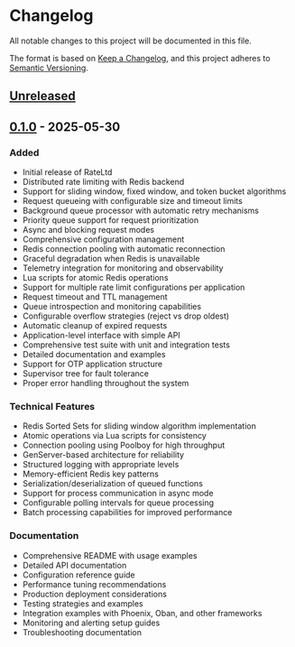 # Changelog

All notable changes to this project will be documented in this file.

The format is based on [Keep a Changelog](https://keepachangelog.com/en/1.0.0/),
and this project adheres to [Semantic Versioning](https://semver.org/spec/v2.0.0.html).

## [Unreleased]

## [0.1.0] - 2025-05-30

### Added
- Initial release of RateLtd
- Distributed rate limiting with Redis backend
- Support for sliding window, fixed window, and token bucket algorithms
- Request queueing with configurable size and timeout limits
- Background queue processor with automatic retry mechanisms
- Priority queue support for request prioritization
- Async and blocking request modes
- Comprehensive configuration management
- Redis connection pooling with automatic reconnection
- Graceful degradation when Redis is unavailable
- Telemetry integration for monitoring and observability
- Lua scripts for atomic Redis operations
- Support for multiple rate limit configurations per application
- Request timeout and TTL management
- Queue introspection and monitoring capabilities
- Configurable overflow strategies (reject vs drop oldest)
- Automatic cleanup of expired requests
- Application-level interface with simple API
- Comprehensive test suite with unit and integration tests
- Detailed documentation and examples
- Support for OTP application structure
- Supervisor tree for fault tolerance
- Proper error handling throughout the system

### Technical Features
- Redis Sorted Sets for sliding window algorithm implementation
- Atomic operations via Lua scripts for consistency
- Connection pooling using Poolboy for high throughput
- GenServer-based architecture for reliability
- Structured logging with appropriate levels
- Memory-efficient Redis key patterns
- Serialization/deserialization of queued functions
- Support for process communication in async mode
- Configurable polling intervals for queue processing
- Batch processing capabilities for improved performance

### Documentation
- Comprehensive README with usage examples
- Detailed API documentation
- Configuration reference guide
- Performance tuning recommendations
- Production deployment considerations
- Testing strategies and examples
- Integration examples with Phoenix, Oban, and other frameworks
- Monitoring and alerting setup guides
- Troubleshooting documentation

[Unreleased]: https://github.com/your-username/rate_ltd/compare/v0.1.0...HEAD
[0.1.0]: https://github.com/your-username/rate_ltd/releases/tag/v0.1.0
